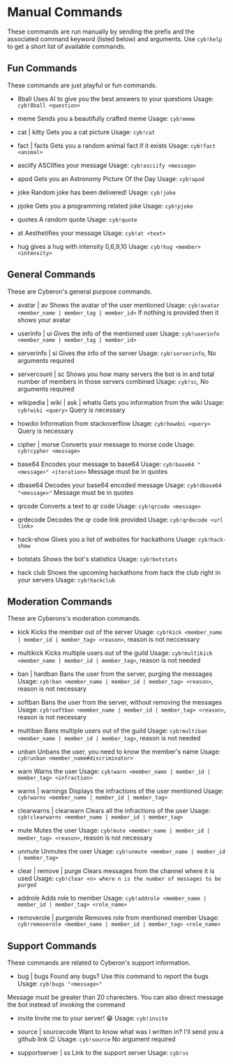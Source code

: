 # Manual Commands

These commands are run manually by sending the prefix and the associated command keyword (listed below) and arguments. Use `cyb!help` to get a short list of available commands.

## Fun Commands

These commands are just playful or fun commands.

- 8ball
Uses AI to give you the best answers to your questions
Usage: `cyb!8ball <question>`

- meme
Sends you a beautifully crafted meme
Usage: `cyb!meme`

- cat | kitty
Gets you a cat picture
Usage: `cyb!cat`

- fact | facts
Gets you a random animal fact if it exists
Usage: `cyb!fact <animal>`

- asciify
ASCIIfies your message
Usage: `cyb!asciify <message>`

- apod
Gets you an Astronomy Picture Of the Day
Usage: `cyb!apod`

- joke
Random joke has been delivered!
Usage: `cyb!joke`

- pjoke
Gets you a programming related joke
Usage: `cyb!pjoke`

- quotes
A random quote
Usage: `cyb!quote`

- at
Aesthetifies your message
Usage: `cyb!at <text>`

- hug
gives a hug with intensity 0,6,9,10
Usage: `cyb!hug <member> <intensity>`

## General Commands

These are Cyberon's general purpose commands.

- avatar | av
Shows the avatar of the user mentioned
Usage: `cyb!avatar <member_name | member_tag | member_id>`
If nothing is provided then it shows your avatar

- userinfo | ui
Gives the info of the mentioned user
Usage: `cyb!userinfo <member_name | member_tag | member_id>`

- serverinfo | si
Gives the info of the server
Usage: `cyb!serverinfo`, No arguments required

- servercount | sc
Shows you how many servers the bot is in and total number of members in those servers combined
Usage: `cyb!sc`, No arguments required

- wikipedia | wiki | ask | whatis
Gets you information from the wiki
Usage: `cyb!wiki <query>`
Query is necessary

- howdoi
Information from stackoverflow
Usage: `cyb!howdoi <query>`
Query is necessary

- cipher | morse
Converts your message to morse code
Usage: `cyb!cypher <message>`

- base64
Encodes your message to base64
Usage: `cyb!base64 "<message>" <iteration>`
Message must be in quotes

- dbase64
Decodes your base64 encoded message
Usage: `cyb!dbase64 "<message>"`
Message must be in quotes

- qrcode
Converts a text to qr code
Usage: `cyb!qrcode <message>`

- qrdecode
Decodes the qr code link provided
Usage: `cyb!qrdecode <url link>`

- hack-show
Gives you a list of websites for hackathons
Usage: `cyb!hack-show`

- botstats
Shows the bot's statistics
Usage: `cyb!botstats`

- hack club
Shows the upcoming hackathons from hack the club right in your servers
Usage: `cyb!hackclub`

## Moderation Commands

These are Cyberons's moderation commands.

- kick
Kicks the member out of the server
Usage: `cyb!kick <member_name | member_id | member_tag> <reason>`, reason is not neccessary

- multikick
Kicks multiple users out of the guild
Usage: `cyb!multikick <member_name | member_id | member_tag>`, reason is not needed

- ban | hardban
Bans the user from the server, purging the messages
Usage: `cyb!ban <member_name | member_id | member_tag> <reason>`, reason is not necessary

- softban
Bans the user from the server, without removing the messages
Usage: `cyb!softban <member_name | member_id | member_tag> <reason>`, reason is not necessary

- multiban
Bans multiple users out of the guild
Usage: `cyb!multiban <member_name | member_id | member_tag>`, reason is not needed

- unban
Unbans the user, you need to know the member's name
Usage: `cyb!unban <member_name#discriminator>`

- warn
Warns the user
Usage: `cyb!warn <member_name | member_id | member_tag> <infraction>`

- warns | warnings
Displays the infractions of the user mentioned
Usage: `cyb!warns <member_name | member_id | member_tag>`

- clearwarns | clearwarn
Clears all the infractions of the user
Usage: `cyb!clearwarns <member_name | member_id | member_tag>`

- mute
Mutes the user
Usage: `cyb!mute <member_name | member_id | member_tag> <reason>`, reason is not necessary

- unmute
Unmutes the user
Usage: `cyb!unmute <member_name | member_id | member_tag>`

- clear | remove | purge
Clears messages from the channel where it is used
Usage: `cyb!clear <n> where n is the number of messages to be purged`

- addrole
Adds role to member
Usage: `cyb!addrole <member_name | member_id | member_tag> <role_name>`

- removerole | purgerole
Removes role from mentioned member
Usage: `cyb!removerole <member_name | member_id | member_tag> <role_name>`

## Support Commands

These commands are related to Cyberon's support information.

- bug | bugs
Found any bugs? Use this command to report the bugs
Usage: `cyb!bugs "<message>"`

Message must be greater than 20 charecters.
You can also direct message the bot instead of invoking the command

- invite
Invite me to your server! :grin:
Usage: `cyb!invite`

- source | sourcecode
Want to know what was I written in? I'll send you a github link :wink:
Usage: `cyb!source`
No argument required

- supportserver | ss
Link to the support server
Usage: `cyb!ss`